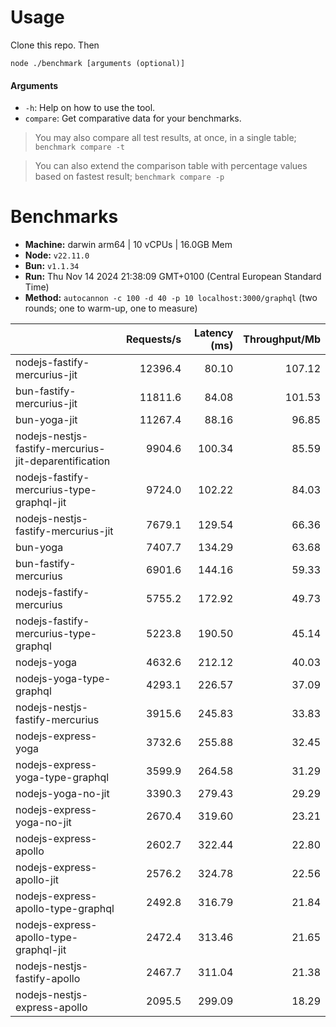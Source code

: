 # Usage

Clone this repo. Then

```
node ./benchmark [arguments (optional)]
```

#### Arguments

* `-h`: Help on how to use the tool.
* `compare`: Get comparative data for your benchmarks.

> You may also compare all test results, at once, in a single table; `benchmark compare -t`

> You can also extend the comparison table with percentage values based on fastest result; `benchmark compare -p`

# Benchmarks

* __Machine:__ darwin arm64 | 10 vCPUs | 16.0GB Mem
* __Node:__ `v22.11.0`
* __Bun:__ `v1.1.34`
* __Run:__ Thu Nov 14 2024 21:38:09 GMT+0100 (Central European Standard Time)
* __Method:__ `autocannon -c 100 -d 40 -p 10 localhost:3000/graphql` (two rounds; one to warm-up, one to measure)

|                                                       | Requests/s | Latency (ms) | Throughput/Mb |
| :--                                                   | --:        | --:          | --:           |
| nodejs-fastify-mercurius-jit                          | 12396.4    | 80.10        | 107.12        |
| bun-fastify-mercurius-jit                             | 11811.6    | 84.08        | 101.53        |
| bun-yoga-jit                                          | 11267.4    | 88.16        | 96.85         |
| nodejs-nestjs-fastify-mercurius-jit-deparentification | 9904.6     | 100.34       | 85.59         |
| nodejs-fastify-mercurius-type-graphql-jit             | 9724.0     | 102.22       | 84.03         |
| nodejs-nestjs-fastify-mercurius-jit                   | 7679.1     | 129.54       | 66.36         |
| bun-yoga                                              | 7407.7     | 134.29       | 63.68         |
| bun-fastify-mercurius                                 | 6901.6     | 144.16       | 59.33         |
| nodejs-fastify-mercurius                              | 5755.2     | 172.92       | 49.73         |
| nodejs-fastify-mercurius-type-graphql                 | 5223.8     | 190.50       | 45.14         |
| nodejs-yoga                                           | 4632.6     | 212.12       | 40.03         |
| nodejs-yoga-type-graphql                              | 4293.1     | 226.57       | 37.09         |
| nodejs-nestjs-fastify-mercurius                       | 3915.6     | 245.83       | 33.83         |
| nodejs-express-yoga                                   | 3732.6     | 255.88       | 32.45         |
| nodejs-express-yoga-type-graphql                      | 3599.9     | 264.58       | 31.29         |
| nodejs-yoga-no-jit                                    | 3390.3     | 279.43       | 29.29         |
| nodejs-express-yoga-no-jit                            | 2670.4     | 319.60       | 23.21         |
| nodejs-express-apollo                                 | 2602.7     | 322.44       | 22.80         |
| nodejs-express-apollo-jit                             | 2576.2     | 324.78       | 22.56         |
| nodejs-express-apollo-type-graphql                    | 2492.8     | 316.79       | 21.84         |
| nodejs-express-apollo-type-graphql-jit                | 2472.4     | 313.46       | 21.65         |
| nodejs-nestjs-fastify-apollo                          | 2467.7     | 311.04       | 21.38         |
| nodejs-nestjs-express-apollo                          | 2095.5     | 299.09       | 18.29         |
